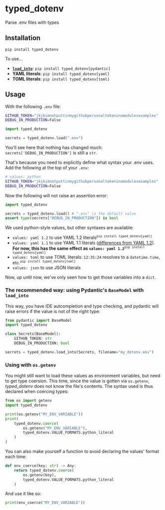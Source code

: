 # typed_dotenv

Parse .env files with types

## Installation

```shell
pip install typed_dotenv
```

To use...

- **[`load_into`](#the-recommended-way-using-pydantics-basemodel-with-load_into)**: `pip install typed_dotenv[pydantic]`
- **YAML literals**: `pip install typed_dotenv[yaml]`
- **TOML literals**: `pip install typed_dotenv[toml]`

## Usage

With the following `.env` file:

```bash
GITHUB_TOKEN="jkjkimnotputtinmygithubpersonaltokeninamodulesexamples"
DEBUG_IN_PRODUCTION=False
```

```python
import typed_dotenv

secrets = typed_dotenv.load(".env")
```

You'll see here that nothing has changed much: `secrets['DEBUG_IN_PRODUCTION']` is still a `str`.

That's because you need to explicitly define what syntax your .env uses.
Add the following at the top of your `.env`:

```bash
# values: python
GITHUB_TOKEN="jkjkimnotputtinmygithubpersonaltokeninamodulesexamples"
DEBUG_IN_PRODUCTION=False
```

Now the following will not raise an assertion error:
```python
import typed_dotenv

secrets = typed_dotenv.load() # ".env" is the default value
assert type(secrets["DEBUG_IN_PRODUCTION"]) is bool
```

We used python-style values, but other syntaxes are available:

- `values: yaml 1.2` to use YAML 1.2 literals<sup>`pip install typed_dotenv[yaml]`</sup>
- `values: yaml 1.1` to use YAML 1.1 literals ([differences from YAML 1.2](https://yaml.readthedocs.io/en/latest/pyyaml.html#defaulting-to-yaml-1-2-support)). **For now, this has the same effect as `values: yaml 1.2`**<sup>`pip install typed_dotenv[yaml]`</sup>
- `values: toml` to use TOML literals: `12:35:24` resolves to a `datetime.time`, etc.<sup>`pip install typed_dotenv[toml]`</sup>
- `values: json` to use JSON literals

Now, up until now, we've only seen how to get those variables into a `dict`.

### The recommended way: using Pydantic's `BaseModel` with `load_into`

This way, you have IDE autcompletion and type checking, and pydantic will raise errors if the value is not of the right type:

```python
from pydantic import BaseModel
import typed_dotenv

class Secrets(BaseModel):
    GITHUB_TOKEN: str
    DEBUG_IN_PRODUCTION: bool

secrets = typed_dotenv.load_into(Secrets, filename="my_dotenv.env")
```

### Using with `os.getenv`

You might still want to load these values as environment variables, but need to get type coersion. This time, since the value is gotten via `os.getenv`, _typed_dotenv_ does not know the file's contents. The syntax used is thus declared when coercing types:

```python
from os import getenv
import typed_dotenv

print(os.getenv("MY_ENV_VARIABLE"))
print(
    typed_dotenv.coerce(
        os.getenv("MY_ENV_VARIABLE"),
        typed_dotenv.VALUE_FORMATS.python_literal
    )
)
```

You can also make yourself a function to avoid declaring the values' format each time:

```python
def env_coerce(key: str) -> Any:
    return typed_dotenv.coerce(
        os.getenv(key),
        typed_dotenv.VALUE_FORMATS.python_literal
    )
```

And use it like so:

```python
print(env_coerce("MY_ENV_VARIABLE"))
```
